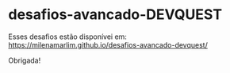 # desafios-avancado-DEVQUEST


 Esses desafios estão disponívei em: https://milenamarlim.github.io/desafios-avancado-devquest/
 
 Obrigada!
 
